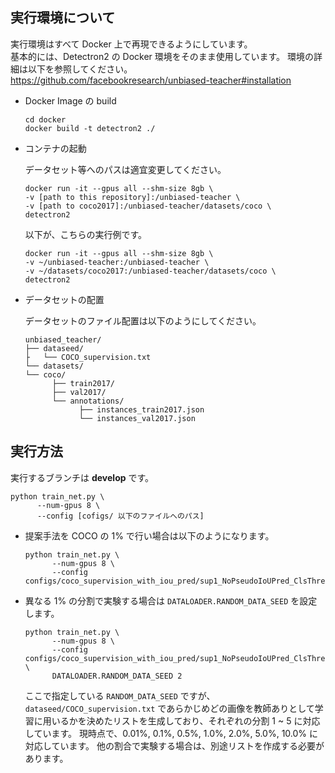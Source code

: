 ## 実行環境について

実行環境はすべて Docker 上で再現できるようにしています。  
基本的には、Detectron2 の Docker 環境をそのまま使用しています。
環境の詳細は以下を参照してください。  
https://github.com/facebookresearch/unbiased-teacher#installation

- Docker Image の build

  ```shell
  cd docker
  docker build -t detectron2 ./
  ```

- コンテナの起動

  データセット等へのパスは適宜変更してください。

  ```shell
  docker run -it --gpus all --shm-size 8gb \
  -v [path to this repository]:/unbiased-teacher \
  -v [path to coco2017]:/unbiased-teacher/datasets/coco \
  detectron2
  ```

  以下が、こちらの実行例です。

  ```shell
  docker run -it --gpus all --shm-size 8gb \
  -v ~/unbiased-teacher:/unbiased-teacher \
  -v ~/datasets/coco2017:/unbiased-teacher/datasets/coco \
  detectron2
  ```

- データセットの配置

  データセットのファイル配置は以下のようにしてください。

  ```
  unbiased_teacher/
  ├── dataseed/
  ├   └── COCO_supervision.txt
  └── datasets/
  └── coco/
        ├── train2017/
        ├── val2017/
        └── annotations/
              ├── instances_train2017.json
              └── instances_val2017.json
  ```

## 実行方法

実行するブランチは **develop** です。

```shell
python train_net.py \
      --num-gpus 8 \
      --config [cofigs/ 以下のファイルへのパス]
```

- 提案手法を COCO の 1% で行い場合は以下のようになります。

  ```shell
  python train_net.py \
        --num-gpus 8 \
        --config configs/coco_supervision_with_iou_pred/sup1_NoPseudoIoUPred_ClsThres075_seed1_run1.yaml
  ```

- 異なる 1% の分割で実験する場合は `DATALOADER.RANDOM_DATA_SEED` を設定します。

  ```shell
  python train_net.py \
        --num-gpus 8 \
        --config configs/coco_supervision_with_iou_pred/sup1_NoPseudoIoUPred_ClsThres075_seed1_run1.yaml \
        DATALOADER.RANDOM_DATA_SEED 2
  ```

  ここで指定している `RANDOM_DATA_SEED` ですが、`dataseed/COCO_supervision.txt` であらかじめどの画像を教師ありとして学習に用いるかを決めたリストを生成しており、それぞれの分割 1 ~ 5 に対応しています。
  現時点で、0.01%, 0.1%, 0.5%, 1.0%, 2.0%, 5.0%, 10.0% に対応しています。
  他の割合で実験する場合は、別途リストを作成する必要があります。
